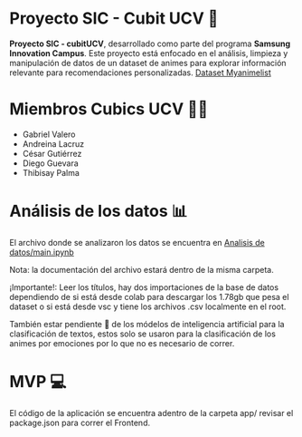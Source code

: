 # Proyecto SIC - Cubit UCV 🤖

**Proyecto SIC - cubitUCV**, desarrollado como parte del programa **Samsung Innovation Campus**. Este proyecto está enfocado en el análisis, limpieza y manipulación de datos de un dataset de animes para explorar información relevante para recomendaciones personalizadas.
[Dataset Myanimelist](https://www.kaggle.com/datasets/svanoo/myanimelist-dataset)

# Miembros Cubics UCV 👩‍💻
- Gabriel Valero
- Andreina Lacruz
- César Gutiérrez
- Diego Guevara
- Thibisay Palma

# Análisis de los datos 📊

El archivo donde se analizaron los datos se encuentra en [Analisis de datos/main.ipynb](https://github.com/Thibisay/Proyecto-SIC-cubitUCV/blob/main/Analisis%20de%20datos/main.ipynb)

Nota: la documentación del archivo estará dentro de la misma carpeta.

¡Importante!: Leer los títulos, hay dos importaciones de la base de datos dependiendo de si está desde colab para descargar los 1.78gb que pesa el dataset o si está desde vsc y tiene los archivos .csv localmente en el root.

También estar pendiente 👀 de los módelos de inteligencia artificial para la clasificación de textos, estos solo se usaron para la clasificación de los animes por emociones por lo que no es necesario de correr.

# MVP 💻
El código de la aplicación se encuentra adentro de la carpeta app/ revisar el package.json para correr el Frontend.